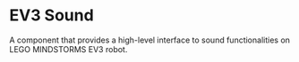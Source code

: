 # EV3 Sound

A component that provides a high-level interface to sound functionalities on LEGO MINDSTORMS EV3 robot.
